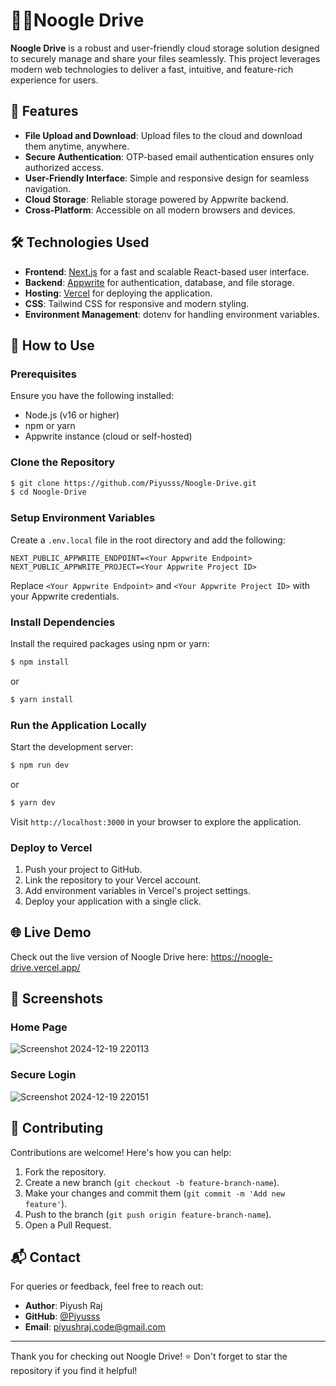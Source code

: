 # ✍🏻Noogle Drive

**Noogle Drive** is a robust and user-friendly cloud storage solution designed to securely manage and share your files seamlessly. This project leverages modern web technologies to deliver a fast, intuitive, and feature-rich experience for users.

## 🚀 Features

- **File Upload and Download**: Upload files to the cloud and download them anytime, anywhere.
- **Secure Authentication**: OTP-based email authentication ensures only authorized access.
- **User-Friendly Interface**: Simple and responsive design for seamless navigation.
- **Cloud Storage**: Reliable storage powered by Appwrite backend.
- **Cross-Platform**: Accessible on all modern browsers and devices.

## 🛠️ Technologies Used

- **Frontend**: [Next.js](https://nextjs.org/) for a fast and scalable React-based user interface.
- **Backend**: [Appwrite](https://appwrite.io/) for authentication, database, and file storage.
- **Hosting**: [Vercel](https://vercel.com/) for deploying the application.
- **CSS**: Tailwind CSS for responsive and modern styling.
- **Environment Management**: dotenv for handling environment variables.

## 🎯 How to Use

### Prerequisites

Ensure you have the following installed:
- Node.js (v16 or higher)
- npm or yarn
- Appwrite instance (cloud or self-hosted)

### Clone the Repository

```bash
$ git clone https://github.com/Piyusss/Noogle-Drive.git
$ cd Noogle-Drive
```

### Setup Environment Variables

Create a `.env.local` file in the root directory and add the following:

```env
NEXT_PUBLIC_APPWRITE_ENDPOINT=<Your Appwrite Endpoint>
NEXT_PUBLIC_APPWRITE_PROJECT=<Your Appwrite Project ID>
```

Replace `<Your Appwrite Endpoint>` and `<Your Appwrite Project ID>` with your Appwrite credentials.

### Install Dependencies

Install the required packages using npm or yarn:

```bash
$ npm install
```

or

```bash
$ yarn install
```

### Run the Application Locally

Start the development server:

```bash
$ npm run dev
```

or

```bash
$ yarn dev
```

Visit `http://localhost:3000` in your browser to explore the application.

### Deploy to Vercel

1. Push your project to GitHub.
2. Link the repository to your Vercel account.
3. Add environment variables in Vercel's project settings.
4. Deploy your application with a single click.

## 🌐 Live Demo

Check out the live version of Noogle Drive here:
https://noogle-drive.vercel.app/

## 📸 Screenshots

### Home Page
![Screenshot 2024-12-19 220113](https://github.com/user-attachments/assets/079db200-301d-4dff-b138-5aeb8541f5fd)

### Secure Login
![Screenshot 2024-12-19 220151](https://github.com/user-attachments/assets/8b741294-fa58-48c5-a24d-e069485854fc)

## 🤝 Contributing

Contributions are welcome! Here's how you can help:

1. Fork the repository.
2. Create a new branch (`git checkout -b feature-branch-name`).
3. Make your changes and commit them (`git commit -m 'Add new feature'`).
4. Push to the branch (`git push origin feature-branch-name`).
5. Open a Pull Request.

## 📬 Contact

For queries or feedback, feel free to reach out:

- **Author**: Piyush Raj
- **GitHub**: [@Piyusss](https://github.com/Piyusss)
- **Email**: [piyushraj.code@gmail.com](mailto:piyushraj.code@gmail.com)

---

Thank you for checking out Noogle Drive! ⭐ Don't forget to star the repository if you find it helpful!

